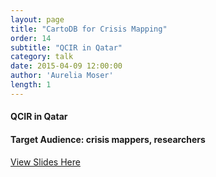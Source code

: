 ```yaml
---
layout: page
title: "CartoDB for Crisis Mapping"
order: 14
subtitle: "QCIR in Qatar"
category: talk
date: 2015-04-09 12:00:00
author: 'Aurelia Moser'
length: 1
---
```




#### QCIR in Qatar

#### Target Audience: crisis mappers, researchers

[View Slides Here](https://docs.google.com/presentation/d/1xjWKivSnu7kVVxSiXMms0sGRd2mAQTHuPhF80YMQOT0/edit?usp=sharing)